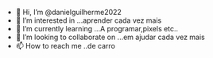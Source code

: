 - 👋 Hi, I’m @danielguilherme2022
- 👀 I’m interested in ...aprender cada vez mais
- 🌱 I’m currently learning ...A programar,pixels etc..
- 💞️ I’m looking to collaborate on ...em ajudar cada vez mais 
- 📫 How to reach me ..de carro

<!---
danielguilherme2022/danielguilherme2022 is a ✨ special ✨ repository because its `README.md` (this file) appears on your GitHub profile.
You can click the Preview link to take a look at your changes.
--->
